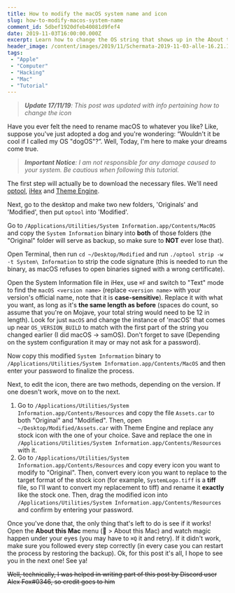 ```yaml
---
title: How to modify the macOS system name and icon
slug: how-to-modify-macos-system-name
comment_id: 5dbef1920dfeb40081d9fef4
date: 2019-11-03T16:00:00.000Z
excerpt: Learn how to change the OS string that shows up in the About this Mac screen.
header_image: /content/images/2019/11/Schermata-2019-11-03-alle-16.21.15.png
tags: 
 - "Apple"
 - "Computer"
 - "Hacking"
 - "Mac"
 - "Tutorial"
---
```


<blockquote><em><strong>Update 17/11/19</strong>: This post was updated with info pertaining how to change the icon</em></blockquote><p>Have you ever felt the need to rename macOS to whatever you like? Like, suppose you've just adopted a dog and you're wondering: “Wouldn't it be cool if I called my OS "dogOS"?”. Well, Today, I'm here to make your dreams come true.</p><blockquote><em><strong>Important Notice</strong>: I am not responsible for any damage caused to your system. Be cautious when following this tutorial.</em></blockquote><p>The first step will actually be to download the necessary files. We'll need <a href="https://github.com/alexzielenski/optool">optool</a>, <a href="https://apps.apple.com/app/ihex-hex-editor/id909566003?mt=12">iHex</a> and <a href="https://github.com/alexzielenski/ThemeEngine/releases/latest">Theme Engine</a>.</p><p>Next, go to the desktop and make two new folders, 'Originals' and 'Modified', then put <code>optool</code> into 'Modified'.</p><!--kg-card-begin: html--><script async src="https://pagead2.googlesyndication.com/pagead/js/adsbygoogle.js"></script>
<ins class="adsbygoogle"
     style="display:block; text-align:center;"
     data-ad-layout="in-article"
     data-ad-format="fluid"
     data-ad-client="ca-pub-2629383633762978"
     data-ad-slot="2708522261"></ins>
<script>
     (adsbygoogle = window.adsbygoogle || []).push({});
</script><!--kg-card-end: html--><p>Go to <code>/Applications/Utilities/System Information.app/Contents/MacOS</code> and copy the <code>System Information</code> binary into <strong>both</strong> of those folders (the "Original" folder will serve as backup, so make sure to <strong>NOT</strong> ever lose that).</p><p>Open Terminal, then run <code>cd ~/Desktop/Modified</code> and run <code>./optool strip -w -t System\ Information</code> to strip the code signature (this is needed to run the binary, as macOS refuses to open binaries signed with a wrong certificate).</p><p>Open the System Information file in iHex, use <code>⌘F</code> and switch to "Text" mode to find the <code>macOS &lt;version name&gt;</code> (replace <code>&lt;version name&gt;</code> with your version's official name, note that it is <strong><strong>case-sensitive</strong></strong>). Replace it with what you want, as long as it's <strong>the same length as before</strong> (spaces do count, so assume that you're on Mojave, your total string would need to be 12 in length). Look for just <code>macOS</code> and change the instance of 'macOS' that comes up near <code>OS_VERSION_BUILD</code> to match with the first part of the string you changed earlier (I did macOS -&gt; samOS). Don't forget to save (Depending on the system configuration it may or may not ask for a password).</p><p>Now copy this modified <code>System Information</code> binary to <code>/Applications/Utilities/System Information.app/Contents/MacOS</code> and then enter your password to finalize the process.</p><p>Next, to edit the icon, there are two methods, depending on the version. If one doesn't work, move on to the next.</p><ol><li>Go to <code>/Applications/Utilities/System Information.app/Contents/Resources</code> and copy the file <code>Assets.car</code> to both "Original" and "Modified". Then, open <code>~/Desktop/Modified/Assets.car</code> with Theme Engine and replace any stock icon with the one of your choice. Save and replace the one in <code>/Applications/Utilities/System Information.app/Contents/Resources</code> with it.</li><li>Go to <code>/Applications/Utilities/System Information.app/Contents/Resources</code> and copy every icon you want to modify to "Original". Then, convert every icon you want to replace to the target format of the stock icon (for example, <code>SystemLogo.tiff</code> is a <strong>tiff</strong> file, so I'll want to convert my replacement to tiff) and rename it <strong>exactly</strong> like the stock one. Then, drag the modified icon into <code>/Applications/Utilities/System Information.app/Contents/Resources</code> and confirm by entering your password.</li></ol><p>Once you've done that, the only thing that's left to do is see if it works! Open the <strong>About this Mac</strong> menu ( &gt; About this Mac) and watch magic happen under your eyes (you may have to <code>⌘Q</code> it and retry). If it didn't work, make sure you followed every step correctly (in every case you can restart the process by restoring the backup). Ok, for this post it's all, I hope to see you in the next one! See ya!</p><!--kg-card-begin: html--><s>Well, technically, I was helped in writing part of this post by Discord user Alex Fox#0346, so credit goes to him</s><!--kg-card-end: html-->